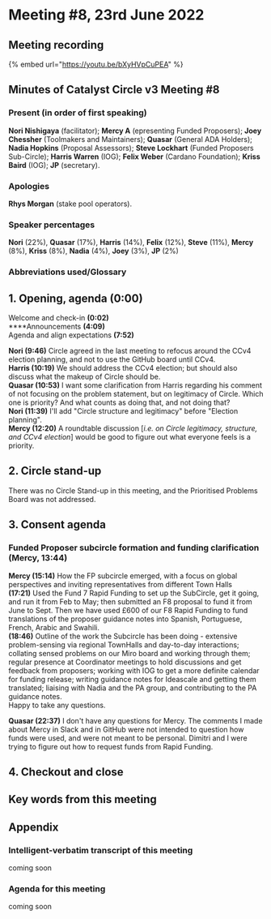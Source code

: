 # Meeting #8, 23rd June 2022

## Meeting recording

{% embed url="https://youtu.be/bXyHVpCuPEA" %}

## Minutes of Catalyst Circle v3 Meeting #8 <a href="#minutes-of-catalyst-circle-v3-meeting-6" id="minutes-of-catalyst-circle-v3-meeting-6"></a>

### Present (in order of first speaking) <a href="#present-in-order-of-first-speaking" id="present-in-order-of-first-speaking"></a>

**Nori Nishigaya** (facilitator); **Mercy A** (epresenting Funded Proposers); **Joey Chessher** (Toolmakers and Maintainers); **Quasar** (General ADA Holders); **Nadia Hopkins** (Proposal Assessors); **Steve Lockhart** (Funded Proposers Sub-Circle); **Harris Warren** (IOG); **Felix Weber** (Cardano Foundation); **Kriss Baird** (IOG); **JP** (secretary).

### Apologies

**Rhys Morgan** (stake pool operators).

### Speaker percentages

**Nori** (22%), **Quasar** (17%), **Harris** (14%), **Felix** (12%), **Steve** (11%), **Mercy** (8%), **Kriss** (8%), **Nadia** (4%), **Joey** (3%), **JP** (2%)

### Abbreviations used/Glossary <a href="#abbreviations-used-glossary" id="abbreviations-used-glossary"></a>

## 1. Opening, agenda (0:00) <a href="#1.-opening-agenda-0-00" id="1.-opening-agenda-0-00"></a>

Welcome and check-in **(0:02)**\
****Announcements **(4:09)** \
Agenda and align expectations **(7:52)**&#x20;

**Nori (9:46)** Circle agreed in the last meeting to refocus around the CCv4 election planning, and not to use the GitHub board until CCv4.\
**Harris (10:19)** We should address the CCv4 election; but should also discuss what the makeup of Circle should be.\
**Quasar (10:53)** I want some clarification from Harris regarding his comment of not focusing on the problem statement, but on legitimacy of Circle. Which one is priority? And what counts as doing that, and not doing that?\
**Nori (11:39)** I'll add "Circle structure and legitimacy" before "Election planning".\
**Mercy (12:20)** A roundtable discussion \[_i.e. on Circle legitimacy, structure, and CCv4 election_] would be good to figure out what everyone feels is a priority.

## 2. Circle stand-up <a href="#2.-circle-stand-up-9-06" id="2.-circle-stand-up-9-06"></a>

There was no Circle Stand-up in this meeting, and the Prioritised Problems Board was not addressed.&#x20;

## 3. Consent agenda <a href="#3.-consent-agenda-1-07-01" id="3.-consent-agenda-1-07-01"></a>

### Funded Proposer subcircle formation and funding clarification (Mercy, 13:44)

**Mercy (15:14)** How the FP subcircle emerged, with a focus on global perspectives and inviting representatives from different Town Halls\
**(17:21)** Used the Fund 7 Rapid Funding to set up the SubCircle, get it going, and run it from Feb to May; then submitted an F8 proposal to fund it from June to Sept. Then we have used £600 of our F8 Rapid Funding to fund translations of the proposer guidance notes into Spanish, Portuguese, French, Arabic and Swahili.\
**(18:46)** Outline of the work the Subcircle has been doing - extensive problem-sensing via regional TownHalls and day-to-day interactions; collating sensed problems on our Miro board and working through them; regular presence at Coordinator meetings to hold discussions and get feedback from proposers; working with IOG to get a more definite calendar for funding release; writing guidance notes for Ideascale and getting them translated; liaising with Nadia and the PA group, and contributing to the PA guidance notes. \
Happy to take any questions.

**Quasar (22:37)** I don't have any questions for Mercy. The comments I made about Mercy in Slack and in GitHub were not intended to question how funds were used, and were not meant to be personal. Dimitri and I were trying to figure out how to request funds from Rapid Funding.

## 4. Checkout and close <a href="#4.-checkout-and-close-1-57-15" id="4.-checkout-and-close-1-57-15"></a>

## Key words from this meeting <a href="#key-words-from-this-meeting" id="key-words-from-this-meeting"></a>

## Appendix

### Intelligent-verbatim transcript of this meeting <a href="#intelligent-verbatim-transcript-of-this-meeting" id="intelligent-verbatim-transcript-of-this-meeting"></a>

coming soon

### Agenda for this meeting <a href="#agenda-for-this-meeting" id="agenda-for-this-meeting"></a>

coming soon
